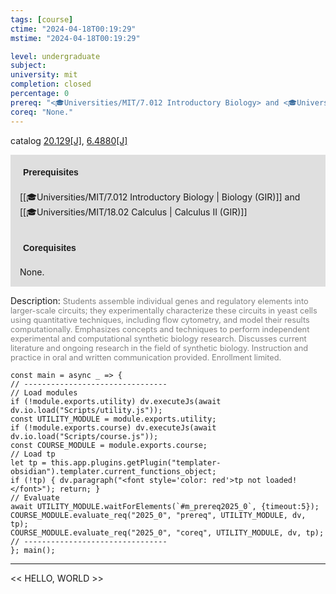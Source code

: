 ```yaml
---
tags: [course]
ctime: "2024-04-18T00:19:29"
mstime: "2024-04-18T00:19:29"

level: undergraduate
subject: 
university: mit
completion: closed
percentage: 0
prereq: "<🎓Universities/MIT/7.012 Introductory Biology> and <🎓Universities/MIT/18.02 Calculus>"
coreq: "None."
---
```


catalog [20.129[J]](http://student.mit.edu/catalog/m20a.html#20.129), [6.4880[J]](http://student.mit.edu/catalog/m6d.html#6.4880)

<span style="display: block; padding: 15px; background-color: rgb(100, 100, 100, 0.2);"><font id="m_prereq2025_0" style="display: block; font-family: Arial, sans-serif; font-weight: bold; padding: 5px">Prerequisites</font><br><span id="prereq2025_0">[[🎓Universities/MIT/7.012 Introductory Biology | Biology (GIR)]] and [[🎓Universities/MIT/18.02 Calculus | Calculus II (GIR)]]</span></span>
<span style="display: block; padding: 15px; background-color: rgb(100, 100, 100, 0.2);"><font id="m_coreq2025_0" style="display: block; font-family: Arial, sans-serif; font-weight: bold; padding: 5px">Corequisites</font><br><span id="coreq2025_0">None.</span></span>

<font style="">Description:</font>
<font style="color: grey; font-size: 0.8rem;">Students assemble individual genes and regulatory elements into larger-scale circuits; they experimentally characterize these circuits in yeast cells using quantitative techniques, including flow cytometry, and model their results computationally. Emphasizes concepts and techniques to perform independent experimental and computational synthetic biology research. Discusses current literature and ongoing research in the field of synthetic biology. Instruction and practice in oral and written communication provided. Enrollment limited.</font>

```dataviewjs
const main = async _ => {
// --------------------------------
// Load modules
if (!module.exports.utility) dv.executeJs(await dv.io.load("Scripts/utility.js"));
const UTILITY_MODULE = module.exports.utility;
if (!module.exports.course) dv.executeJs(await dv.io.load("Scripts/course.js"));
const COURSE_MODULE = module.exports.course;
// Load tp
let tp = this.app.plugins.getPlugin("templater-obsidian").templater.current_functions_object;
if (!tp) { dv.paragraph("<font style='color: red'>tp not loaded!</font>"); return; }
// Evaluate
await UTILITY_MODULE.waitForElements(`#m_prereq2025_0`, {timeout:5});
COURSE_MODULE.evaluate_req("2025_0", "prereq", UTILITY_MODULE, dv, tp);
COURSE_MODULE.evaluate_req("2025_0", "coreq", UTILITY_MODULE, dv, tp);
// --------------------------------
}; main();
```

---

<< HELLO, WORLD >>
